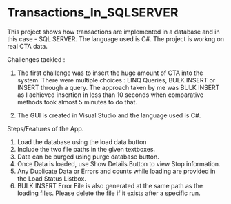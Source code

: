 # Transactions_In_SQLSERVER

This project shows how transactions are implemented in a database and in this case - SQL SERVER. The language used is C#. The project is workng on real CTA data. 

Challenges tackled : 

1. The first challenge was to insert the huge amount of CTA into the system. There were multiple choices : LINQ Queries, BULK INSERT or INSERT through a query. The approach taken by me was BULK INSERT as I achieved insertion in less than 10 seconds when comparative methods took almost 5 minutes to do that. 

2. The GUI is created in Visual Studio and the language used is C#. 

Steps/Features of the App.

1. Load the database using the load data button
2. Include the two file paths in the given textboxes. 
3. Data can be purged using purge database button. 
4. Once Data is loaded, use Show Details Button to view Stop information. 
5. Any Duplicate Data or Errors and counts while loading are provided in the Load Status Listbox.
6. BULK INSERT Error File is also generated at the same path as the loading files. Please delete the file if it exists after a specific run. 
